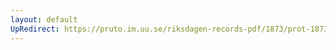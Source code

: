 ```yaml
---
layout: default
UpRedirect: https://pruto.im.uu.se/riksdagen-records-pdf/1873/prot-1873--fk--404/prot-1873--fk--404_053.pdf
---
```

